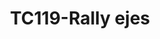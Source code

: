 ---
title: "TC119-Rally ejes"
url: /fusagasuga/tc119-rally-ejes/
shop: reparación de automóviles
---